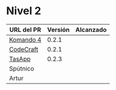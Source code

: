 # Nivel 2

| URL del PR | Versión | Alcanzado |
|------------|---------|-----------|
| [Komando 4](https://github.com/Komando4ediae/komando4Project/pull/15)  |   0.2.1     |         |
| [CodeCraft](https://github.com/Codecr-ft/TurnoGen/pull/29)   |    0.2.1     |           |
| [TasApp](https://github.com/T-ASAPP/T-asapp/pull/34)     |    0.2.3 |           |
| Spútnico   |         |           |
| Artur      |         |           |
